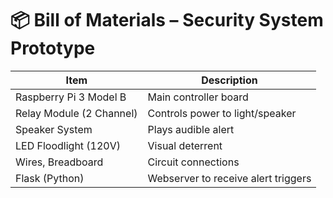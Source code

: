 # 📦 Bill of Materials – Security System Prototype

| Item                     | Description                            
|--------------------------|----------------------------------------
| Raspberry Pi 3 Model B   | Main controller board                                       
| Relay Module (2 Channel) | Controls power to light/speaker        
| Speaker System           | Plays audible alert                    
| LED Floodlight (120V)    | Visual deterrent                       
| Wires, Breadboard        | Circuit connections                    
| Flask (Python)           | Webserver to receive alert triggers    
